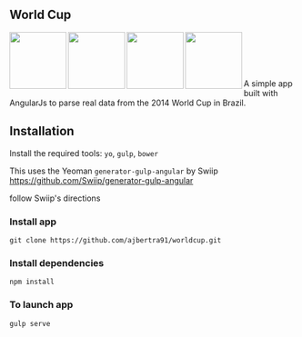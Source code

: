 ## World Cup

<img height="100" align="left" src="https://raw.githubusercontent.com/yeoman/yeoman.io/master/app/assets/img/bullet-yo.gif">

<img height="100" align="left" src="https://raw.github.com/gulpjs/artwork/master/gulp.png">

<img height="100" align="left" src="http://bower.io/img/bower-logo.png">

<img height="100" align="left" src="https://s3.amazonaws.com/media-p.slid.es/uploads/hugojosefson/images/86267/angularjs-logo.png">

<br><br><br><br>

A simple app built with AngularJs to parse real data from the 2014 World Cup in Brazil.

## Installation

Install the required tools: `yo`, `gulp`, `bower`

This uses the Yeoman `generator-gulp-angular` by Swiip https://github.com/Swiip/generator-gulp-angular

follow Swiip's directions

### Install app
```
git clone https://github.com/ajbertra91/worldcup.git
```

### Install dependencies
```
npm install
```

### To launch app
```
gulp serve
```
